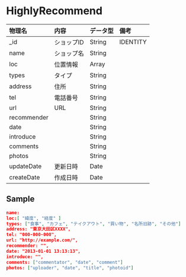 # HighlyRecommend
| 物理名      | 内容        |  データ型    | 備考         |
|:------------|:------------|:-------------|:-------------|
| _id         | ショップID  | String       |IDENTITY      |
| name        | ショップ名  | String       |              |
| loc         | 位置情報    | Array<String>|              |
| types       | タイプ      | String       |              |
| address     | 住所        | String       |              |
| tel         | 電話番号    | String       |              |
| url         | URL         | String       |              |
| recommender |             | String       |              |
| date        |             | String       |              |
| introduce   |             | String       |              |
| comments    |             | String       |              |
| photos      |             | String       |              |
| updateDate　| 更新日時    | Date         |              |
| createDate  | 作成日時    | Date         |              |


## Sample
```json
name:
loc:[ "緯度", "経度" ]
types: ["食事", "カフェ", "テイクアウト", "買い物", "名所旧跡", "その他"]
address: "東京大田区XXXX",
tel: "000-000-000",
url: "http://example.com/",
recommender: "",
date: "2013-01-01 13:13:13",
introduce: "",
comments: ["commentator", "date", "comment"]
photos: ["uploader", "date", "title", "photoid"]
```
